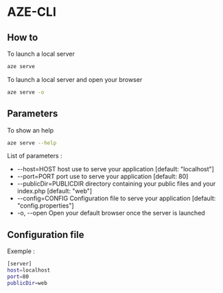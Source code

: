 # AZE-CLI

## How to
To launch a local server
```bash
aze serve
```

To launch a local server and open your browser
```bash
aze serve -o
```

## Parameters
To show an help
```bash
aze serve --help
```
List of parameters :
* --host=HOST            host use to serve your application [default: "localhost"]
* --port=PORT            port use to serve your application [default: 80]
* --publicDir=PUBLICDIR  directory containing your public files and your index.php [default: "web"]
* --config=CONFIG        Configuration file to serve your application [default: "config.properties"]
* -o, --open             Open your default browser once the server is launched

## Configuration file
Exemple :
```bash
[server]
host=localhost
port=80
publicDir=web
```